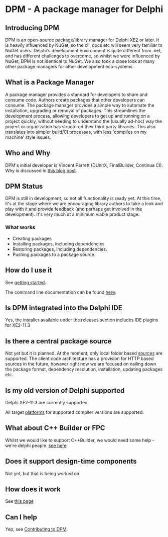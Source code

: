 # DPM - A package manager for Delphi

## Introducing DPM

DPM is an open-source package/library manager for Delphi XE2 or later. It is heavily influenced by NuGet, so the cli, docs etc will seem very familiar to NuGet users. Delphi's development environment is quite different from .net, and has different challenges to overcome, so whilst we were influenced by NuGet, DPM is not identical to NuGet. We also took a close look at many other package managers for other development eco-systems.

## What is a Package Manager

A package manager provides a standard for developers to share and consume code. Authors create packages that other developers can consume. The package manager provides a simple way to automate the installation, upgrading or removal of packages. This streamlines the development process, allowing developers to get up and running on a project quickly, without needing to understand the (usually ad-hoc) way the project or organization has structured their third party libraries. This also translates into simpler build/CI processes, with less 'compiles on my machine' style issues.

## Who and Why

DPM's initial developer is Vincent Parrett (DUnitX, FinalBuilder, Continua CI). Why is discussed in [this blog post](https://www.finalbuilder.com/resources/blogs/delphi-package-manager-rfc).

## DPM Status

DPM is still in development, so not all functionality is ready yet. At this time, it's at the stage where we are encouraging library authors to take a look and play with it and provide feedback (and perhaps get involved in the development). It's very much at a minimum viable product stage.

### What works

- Creating packages
- Installing packages, including dependencies
- Restoring packages, including dependencies.
- Pushing packages to a package source.

## How do I use it

See [getting started](https://docs.delphi.dev/getting-started/installing.html).

The command line documentation can be found [here](https://docs.delphi.dev/commands/commands.html).

## Is DPM integrated into the Delphi IDE

Yes, the installer available under the releases section includes IDE plugins for XE2-11.3

## Is there a central package source

Not yet but it is planned. At the moment, only local folder based [sources](https://docs.delphi.dev/concepts/package-sources.html) are supported. The client code architecture has a provision for HTTP based sources in the future, however right now we are focused on nailing down the package format, dependency resolution, installation, updating packages etc.

## Is my old version of Delphi supported

Delphi XE2-11.3 are currently supported.

All target [platforms](https://docs.delphi.dev/platforms.html) for supported compiler versions are supported.

## What about C++ Builder or FPC

Whilst we would like to support C++Builder, we would need some help - we're delphi people.
[see here](https://docs.delphi.dev/compiler-versions.html)

## Does it support design-time components

Not yet, but that is being worked on.

## How does it work

See [this page](https://docs.delphi.dev/concepts/how-it-works.html)

## Can I help

Yep, see [Contributing to DPM](https://docs.delphi.dev/contributing.html).
